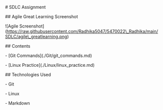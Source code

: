 \# SDLC Assignment



\## Agile Great Learning Screenshot



!\[Agile Screenshot](https://raw.githubusercontent.com/Radhika5047/5470022\_Radhika/main/SDLC/agile\_greatlearning.png)



\## Contents



\- \[Git Commands](./Git/git\_commands.md)

\- \[Linux Practice](./Linux/linux\_practice.md)



\## Technologies Used

\- Git

\- Linux

\- Markdown



